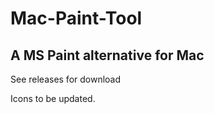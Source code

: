 # Mac-Paint-Tool

## A MS Paint alternative for Mac

See releases for download

Icons to be updated.
